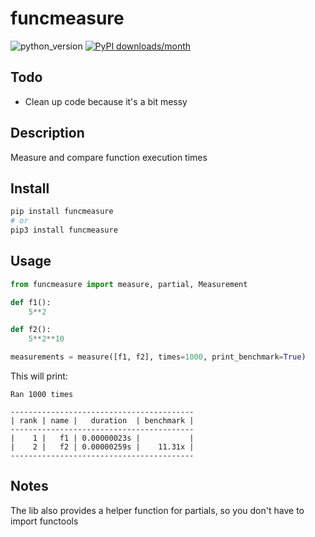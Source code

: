 # funcmeasure
![python_version](https://img.shields.io/static/v1?label=Python&message=3.5%20|%203.6%20|%203.7&color=blue) [![PyPI downloads/month](https://img.shields.io/pypi/dm/funcmeasure?logo=pypi&logoColor=white)](https://pypi.python.org/pypi/funcmeasure)

## Todo
- Clean up code because it's a bit messy

## Description
Measure and compare function execution times

## Install
~~~~bash
pip install funcmeasure
# or
pip3 install funcmeasure
~~~~

## Usage
~~~~python
from funcmeasure import measure, partial, Measurement

def f1():
    5**2

def f2():
    5**2**10

measurements = measure([f1, f2], times=1000, print_benchmark=True)
~~~~
This will print:
~~~~
Ran 1000 times

-----------------------------------------
| rank | name |   duration  | benchmark |
-----------------------------------------
|    1 |   f1 | 0.00000023s |           |
|    2 |   f2 | 0.00000259s |    11.31x |
-----------------------------------------
~~~~

## Notes
The lib also provides a helper function for partials, so you don't have to import functools
